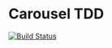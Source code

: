# Carousel TDD

[![Build Status](https://travis-ci.com/ezrafree/tdd-carousel.svg?branch=master)](https://travis-ci.com/ezrafree/tdd-carousel)
